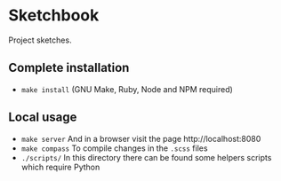 # Sketchbook

Project sketches.

## Complete installation

- `make install` (GNU Make, Ruby, Node and NPM required)

## Local usage

- `make server` And in a browser visit the page http://localhost:8080
- `make compass` To compile changes in the `.scss` files
- `./scripts/` In this directory there can be found some helpers scripts which require Python